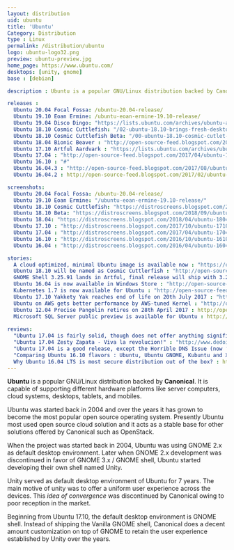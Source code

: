 ```yaml
---
layout: distribution
uid: ubuntu
title: 'Ubuntu'
Category: Distribution
type : Linux
permalink: /distribution/ubuntu
logo: ubuntu-logo32.png
preview: ubuntu-preview.jpg
home_page: https://www.ubuntu.com/
desktops: [unity, gnome]
base : [debian]

description : Ubuntu is a popular GNU/Linux distribution backed by Canonical. It is capable of supporting a range of hardware platforms like desktop, server, clouds and IoT.

releases :
  Ubuntu 20.04 Focal Fossa: /ubuntu-20.04-release/
  Ubuntu 19.10 Eoan Ermine: /ubuntu-eoan-ermine-19.10-release/
  Ubuntu 19.04 Disco Dingo: "https://lists.ubuntu.com/archives/ubuntu-announce/2019-April/000243.html"
  Ubuntu 18.10 Cosmic Cuttlefish: "/02-ubuntu-18.10-brings-fresh-desktop-theme-better-snap-support/"
  Ubuntu 18.10 Cosmic Cuttlefish Beta: "/00-ubuntu-18.10-cosmic-cutlet-beta-release/"
  Ubuntu 18.04 Bionic Beaver : "http://open-source-feed.blogspot.com/2018/04/ubuntu-1804-lts-released-with-better.html"
  Ubuntu 17.10 Artful Aardvark : "https://lists.ubuntu.com/archives/ubuntu-announce/2017-October/000226.html"
  Ubuntu 17.04 : "http://open-source-feed.blogspot.com/2017/04/ubuntu-1704-released-with-support-for.html"
  Ubuntu 16.10 : "#"
  Ubuntu 16.04.3 : "http://open-source-feed.blogspot.com/2017/08/ubuntu-16043-released-with-hardware.html"
  Ubuntu 16.04.2 : http://open-source-feed.blogspot.com/2017/02/ubuntu-16042-released-with-improved.html

screenshots:
  Ubuntu 20.04 Focal Fossa: /ubuntu-20.04-release/
  Ubuntu 19.10 Eoan Ermine: "/ubuntu-eoan-ermine-19.10-release/"
  Ubuntu 18.10 Cosmic Cuttlefish: "https://distroscreens.blogspot.com/2018/10/ubuntu-1810-cosmic-cuttlefish.html"
  Ubuntu 18.10 Beta: "https://distroscreens.blogspot.com/2018/09/ubuntu-1810-cosmic-cutlet-beta.html"
  Ubuntu 18.04: "https://distroscreens.blogspot.com/2018/04/ubuntu-1804-bionic-beaver-screenshots.html"
  Ubuntu 17.10 : "http://distroscreens.blogspot.com/2017/10/ubuntu-1710-artful-aardvark-screenshots.html"
  Ubuntu 17.04 : "http://distroscreens.blogspot.com/2017/04/ubuntu-1704-zesty-zapus-screenshots.html"
  Ubuntu 16.10 : "http://distroscreens.blogspot.com/2016/10/ubuntu-1610-yakkety-yak-screenshots.html"
  Ubuntu 16.04 : "http://distroscreens.blogspot.com/2016/04/ubuntu-1604-lts-xenial-xerus-screenshots.html"

stories:
  A cloud optimized, minimal Ubuntu image is available now : "https://open-source-feed.blogspot.com/2018/07/a-cloud-optimized-minimal-ubuntu-image.html"
  Ubuntu 18.10 will be named as Cosmic Cuttlerfish : "http://open-source-feed.blogspot.com/2018/05/ubuntu-1810-will-be-name-as-cosmic.html"
  GNOME Shell 3.25.91 lands in Artful, final release will ship with 3.26 : "http://open-source-feed.blogspot.com/2017/09/gnome-shell-32591-lands-in-artful-final.html"
  Ubuntu 16.04 is now available in Windows Store : "http://open-source-feed.blogspot.com/2017/07/ubuntu-1604-is-now-available-in-windows.html"
  Kubernetes 1.7 is now available for Ubuntu : "http://open-source-feed.blogspot.com/2017/07/kubernetes-17-is-now-available-in-ubuntu.html"
  Ubuntu 17.10 Yakkety Yak reaches end of life on 20th July 2017 : "http://open-source-feed.blogspot.com/2017/07/ubuntu-1610-yakkety-yak-reaches-end-of.html"
  Ubuntu on AWS gets better performance by AWS-tuned Kernel : "http://open-source-feed.blogspot.com/2017/04/ubuntu-on-aws-gets-improved-performance.html"
  Ubuntu 12.04 Precise Pangolin retires on 28th April 2017 : http://open-source-feed.blogspot.com/2017/03/ubuntu-1204-precise-pangolin-retires-on.html
  Microsoft SQL Server public preview is available for Ubuntu : http://open-source-feed.blogspot.com/2016/11/microsoft-sql-server-public-preview-is.html
  
reviews:
  "Ubuntu 17.04 is fairly solid, though does not offer anything significant" : "http://open-source-feed.blogspot.com/2017/04/ubuntu-1704-is-fairly-solid-though-does.html"
  "Ubuntu 17.04 Zesty Zapata - Viva la revolucion!" : "http://www.dedoimedo.com/computers/ubuntu-zesty.html"
  "Ubuntu 17.04 is a good release, except the Horrible DNS Issue (now ‘fixed’)" : "http://www.hecticgeek.com/2017/04/ubuntu-17-04-review/"
  "Comparing Ubuntu 16.10 flavors : Ubuntu, Ubuntu GNOME, Kubuntu and Xubuntu" : http://open-source-feed.blogspot.com/2016/11/comparing-ubuntu-1610-flavors-ubuntu.html
  Why Ubuntu 16.04 LTS is most secure distribution out of the box? : http://open-source-feed.blogspot.com/2016/12/why-ubuntu-1604-lts-is-most-secure.html
---
```


**Ubuntu** is a popular GNU/Linux distribution backed by **Canonical**. It is capable of supporting different hardware platforms like server computers, cloud systems, desktops, tablets, and mobiles.

Ubuntu was started back in 2004 and over the years it has grown to become the most popular open source operating system. Presently Ubuntu most used open source cloud solution and it acts as a stable base for other solutions offered by Canonical such as OpenStack.

When the project was started back in 2004, Ubuntu was using GNOME 2.x as default desktop environment. Later when GNOME 2.x development was discontinued in favor of GNOME 3.x / GNOME shell, Ubuntu started developing their own shell named Unity.

Unity served as default desktop environment of Ubuntu for 7 years. The main motive of unity was to offer a uniform user experience across the devices.  This *idea of convergence* was discontinued by Canonical owing to poor reception in the market.

Beginning from Ubuntu 17.10, the default desktop environment is GNOME shell. Instead of shipping the Vanilla GNOME shell, Canonical does a decent amount customization on top of GNOME to retain the user experience established by Unity over the years.
